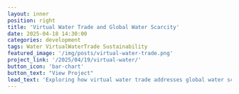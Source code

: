 ```yaml
---
layout: inner
position: right
title: 'Virtual Water Trade and Global Water Scarcity'
date: 2025-04-18 14:30:00
categories: development
tags: Water VirtualWaterTrade Sustainability
featured_image: '/img/posts/virtual-water-trade.png'
project_link: '/2025/04/19/virtual-water/'
button_icon: 'bar-chart' 
button_text: "View Project"
lead_text: 'Exploring how virtual water trade addresses global water scarcity.'
---
```

